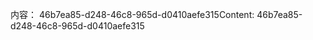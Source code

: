 <span data-ttu-id="4df2e-101">内容： 46b7ea85-d248-46c8-965d-d0410aefe315</span><span class="sxs-lookup"><span data-stu-id="4df2e-101">Content: 46b7ea85-d248-46c8-965d-d0410aefe315</span></span>